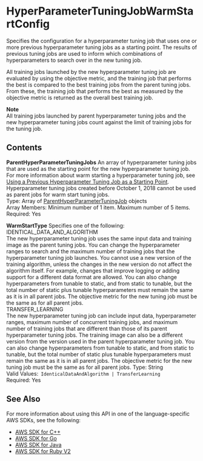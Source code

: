 # HyperParameterTuningJobWarmStartConfig<a name="API_HyperParameterTuningJobWarmStartConfig"></a>

Specifies the configuration for a hyperparameter tuning job that uses one or more previous hyperparameter tuning jobs as a starting point\. The results of previous tuning jobs are used to inform which combinations of hyperparameters to search over in the new tuning job\.

All training jobs launched by the new hyperparameter tuning job are evaluated by using the objective metric, and the training job that performs the best is compared to the best training jobs from the parent tuning jobs\. From these, the training job that performs the best as measured by the objective metric is returned as the overall best training job\.

**Note**  
All training jobs launched by parent hyperparameter tuning jobs and the new hyperparameter tuning jobs count against the limit of training jobs for the tuning job\.

## Contents<a name="API_HyperParameterTuningJobWarmStartConfig_Contents"></a>

 **ParentHyperParameterTuningJobs**   <a name="SageMaker-Type-HyperParameterTuningJobWarmStartConfig-ParentHyperParameterTuningJobs"></a>
An array of hyperparameter tuning jobs that are used as the starting point for the new hyperparameter tuning job\. For more information about warm starting a hyperparameter tuning job, see [Using a Previous Hyperparameter Tuning Job as a Starting Point](http://docs.aws.amazon.com/automatic-model-tuning-incremental)\.  
Hyperparameter tuning jobs created before October 1, 2018 cannot be used as parent jobs for warm start tuning jobs\.  
Type: Array of [ParentHyperParameterTuningJob](API_ParentHyperParameterTuningJob.md) objects  
Array Members: Minimum number of 1 item\. Maximum number of 5 items\.  
Required: Yes

 **WarmStartType**   <a name="SageMaker-Type-HyperParameterTuningJobWarmStartConfig-WarmStartType"></a>
Specifies one of the following:    
IDENTICAL\_DATA\_AND\_ALGORITHM  
The new hyperparameter tuning job uses the same input data and training image as the parent tuning jobs\. You can change the hyperparameter ranges to search and the maximum number of training jobs that the hyperparameter tuning job launches\. You cannot use a new version of the training algorithm, unless the changes in the new version do not affect the algorithm itself\. For example, changes that improve logging or adding support for a different data format are allowed\. You can also change hyperparameters from tunable to static, and from static to tunable, but the total number of static plus tunable hyperparameters must remain the same as it is in all parent jobs\. The objective metric for the new tuning job must be the same as for all parent jobs\.  
TRANSFER\_LEARNING  
The new hyperparameter tuning job can include input data, hyperparameter ranges, maximum number of concurrent training jobs, and maximum number of training jobs that are different than those of its parent hyperparameter tuning jobs\. The training image can also be a different version from the version used in the parent hyperparameter tuning job\. You can also change hyperparameters from tunable to static, and from static to tunable, but the total number of static plus tunable hyperparameters must remain the same as it is in all parent jobs\. The objective metric for the new tuning job must be the same as for all parent jobs\.
Type: String  
Valid Values:` IdenticalDataAndAlgorithm | TransferLearning`   
Required: Yes

## See Also<a name="API_HyperParameterTuningJobWarmStartConfig_SeeAlso"></a>

For more information about using this API in one of the language\-specific AWS SDKs, see the following:
+  [AWS SDK for C\+\+](https://docs.aws.amazon.com/goto/SdkForCpp/sagemaker-2017-07-24/HyperParameterTuningJobWarmStartConfig) 
+  [AWS SDK for Go](https://docs.aws.amazon.com/goto/SdkForGoV1/sagemaker-2017-07-24/HyperParameterTuningJobWarmStartConfig) 
+  [AWS SDK for Java](https://docs.aws.amazon.com/goto/SdkForJava/sagemaker-2017-07-24/HyperParameterTuningJobWarmStartConfig) 
+  [AWS SDK for Ruby V2](https://docs.aws.amazon.com/goto/SdkForRubyV2/sagemaker-2017-07-24/HyperParameterTuningJobWarmStartConfig) 